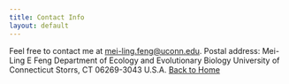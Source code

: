 ```yaml
---
title: Contact Info
layout: default
---
```

Feel free to contact me at <mei-ling.feng@uconn.edu>.
Postal address:
Mei-Ling E Feng
Department of Ecology and Evolutionary Biology
University of Connecticut
Storrs, CT 06269-3043
U.S.A.
[Back to Home](https://meilingfeng.github.io/)
